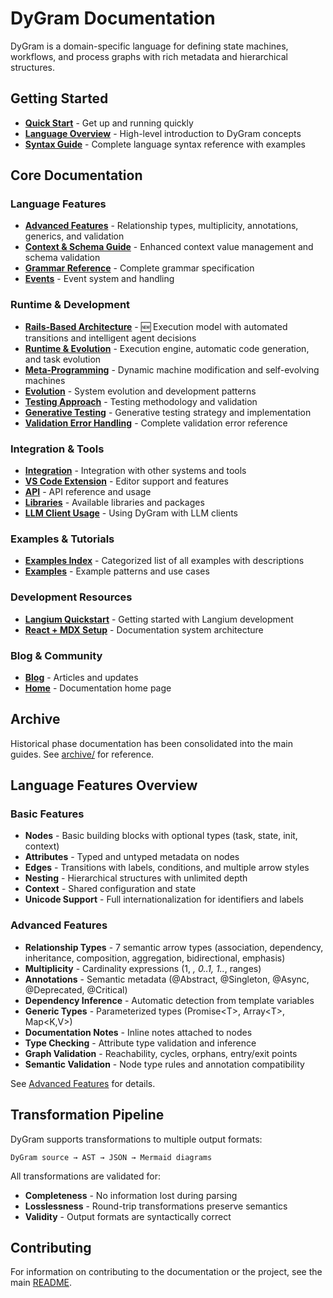 # DyGram Documentation

DyGram is a domain-specific language for defining state machines, workflows, and process graphs with rich metadata and hierarchical structures.

## Getting Started

- **[Quick Start](QuickStart.mdx)** - Get up and running quickly
- **[Language Overview](LanguageOverview.mdx)** - High-level introduction to DyGram concepts
- **[Syntax Guide](SyntaxGuide.mdx)** - Complete language syntax reference with examples

## Core Documentation

### Language Features
- **[Advanced Features](AdvancedFeatures.mdx)** - Relationship types, multiplicity, annotations, generics, and validation
- **[Context & Schema Guide](ContextAndSchemaGuide.mdx)** - Enhanced context value management and schema validation
- **[Grammar Reference](GrammarReference.mdx)** - Complete grammar specification
- **[Events](Events.mdx)** - Event system and handling

### Runtime & Development
- **[Rails-Based Architecture](RailsBasedArchitecture.mdx)** - 🆕 Execution model with automated transitions and intelligent agent decisions
- **[Runtime & Evolution](RuntimeAndEvolution.mdx)** - Execution engine, automatic code generation, and task evolution
- **[Meta-Programming](MetaProgramming.mdx)** - Dynamic machine modification and self-evolving machines
- **[Evolution](Evolution.mdx)** - System evolution and development patterns
- **[Testing Approach](TestingApproach.mdx)** - Testing methodology and validation
- **[Generative Testing](GenerativeTesting.mdx)** - Generative testing strategy and implementation
- **[Validation Error Handling](ValidationErrorHandling.mdx)** - Complete validation error reference

### Integration & Tools
- **[Integration](Integration.mdx)** - Integration with other systems and tools
- **[VS Code Extension](VscodeExtension.mdx)** - Editor support and features
- **[API](Api.mdx)** - API reference and usage
- **[Libraries](Libraries.mdx)** - Available libraries and packages
- **[LLM Client Usage](LlmClientUsage.mdx)** - Using DyGram with LLM clients

### Examples & Tutorials
- **[Examples Index](ExamplesIndex.mdx)** - Categorized list of all examples with descriptions
- **[Examples](Examples.mdx)** - Example patterns and use cases

### Development Resources
- **[Langium Quickstart](LangiumQuickstart.mdx)** - Getting started with Langium development
- **[React + MDX Setup](ReactMdxSetup.mdx)** - Documentation system architecture

### Blog & Community
- **[Blog](Blog.mdx)** - Articles and updates
- **[Home](Index.mdx)** - Documentation home page

## Archive

Historical phase documentation has been consolidated into the main guides. See [archive/](archive/) for reference.

## Language Features Overview

### Basic Features
- **Nodes** - Basic building blocks with optional types (task, state, init, context)
- **Attributes** - Typed and untyped metadata on nodes
- **Edges** - Transitions with labels, conditions, and multiple arrow styles
- **Nesting** - Hierarchical structures with unlimited depth
- **Context** - Shared configuration and state
- **Unicode Support** - Full internationalization for identifiers and labels

### Advanced Features
- **Relationship Types** - 7 semantic arrow types (association, dependency, inheritance, composition, aggregation, bidirectional, emphasis)
- **Multiplicity** - Cardinality expressions (1, *, 0..1, 1..*, ranges)
- **Annotations** - Semantic metadata (@Abstract, @Singleton, @Async, @Deprecated, @Critical)
- **Dependency Inference** - Automatic detection from template variables
- **Generic Types** - Parameterized types (Promise\<T\>, Array\<T\>, Map\<K,V\>)
- **Documentation Notes** - Inline notes attached to nodes
- **Type Checking** - Attribute type validation and inference
- **Graph Validation** - Reachability, cycles, orphans, entry/exit points
- **Semantic Validation** - Node type rules and annotation compatibility

See [Advanced Features](AdvancedFeatures.mdx) for details.

## Transformation Pipeline

DyGram supports transformations to multiple output formats:
```
DyGram source → AST → JSON → Mermaid diagrams
```

All transformations are validated for:
- **Completeness** - No information lost during parsing
- **Losslessness** - Round-trip transformations preserve semantics
- **Validity** - Output formats are syntactically correct

## Contributing

For information on contributing to the documentation or the project, see the main [README](../README.md).
